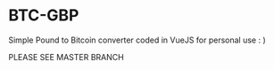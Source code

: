 # BTC-GBP
Simple Pound to Bitcoin converter coded in VueJS for personal use : ) 

PLEASE SEE MASTER BRANCH
